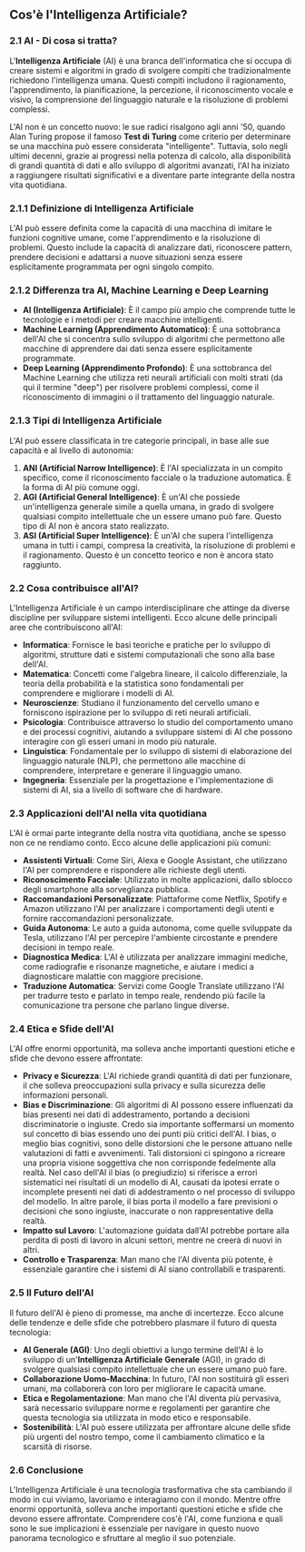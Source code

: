 ## Cos'è l'Intelligenza Artificiale?

### 2.1 AI - Di cosa si tratta?

L'**Intelligenza Artificiale** (AI) è una branca dell'informatica che si occupa di creare sistemi e algoritmi in grado di svolgere compiti che tradizionalmente richiedono l'intelligenza umana. Questi compiti includono il ragionamento, l'apprendimento, la pianificazione, la percezione, il riconoscimento vocale e visivo, la comprensione del linguaggio naturale e la risoluzione di problemi complessi.

L'AI non è un concetto nuovo: le sue radici risalgono agli anni '50, quando Alan Turing propose il famoso **Test di Turing** come criterio per determinare se una macchina può essere considerata "intelligente". Tuttavia, solo negli ultimi decenni, grazie ai progressi nella potenza di calcolo, alla disponibilità di grandi quantità di dati e allo sviluppo di algoritmi avanzati, l'AI ha iniziato a raggiungere risultati significativi e a diventare parte integrante della nostra vita quotidiana.

### 2.1.1 Definizione di Intelligenza Artificiale

L'AI può essere definita come la capacità di una macchina di imitare le funzioni cognitive umane, come l'apprendimento e la risoluzione di problemi. Questo include la capacità di analizzare dati, riconoscere pattern, prendere decisioni e adattarsi a nuove situazioni senza essere esplicitamente programmata per ogni singolo compito.

### 2.1.2 Differenza tra AI, Machine Learning e Deep Learning

- **AI (Intelligenza Artificiale)**: È il campo più ampio che comprende tutte le tecnologie e i metodi per creare macchine intelligenti.
- **Machine Learning (Apprendimento Automatico)**: È una sottobranca dell'AI che si concentra sullo sviluppo di algoritmi che permettono alle macchine di apprendere dai dati senza essere esplicitamente programmate.
- **Deep Learning (Apprendimento Profondo)**: È una sottobranca del Machine Learning che utilizza reti neurali artificiali con molti strati (da qui il termine "deep") per risolvere problemi complessi, come il riconoscimento di immagini o il trattamento del linguaggio naturale.

### 2.1.3 Tipi di Intelligenza Artificiale

L'AI può essere classificata in tre categorie principali, in base alle sue capacità e al livello di autonomia:

1. **ANI (Artificial Narrow Intelligence)**: È l'AI specializzata in un compito specifico, come il riconoscimento facciale o la traduzione automatica. È la forma di AI più comune oggi.
2. **AGI (Artificial General Intelligence)**: È un'AI che possiede un'intelligenza generale simile a quella umana, in grado di svolgere qualsiasi compito intellettuale che un essere umano può fare. Questo tipo di AI non è ancora stato realizzato.
3. **ASI (Artificial Super Intelligence)**: È un'AI che supera l'intelligenza umana in tutti i campi, compresa la creatività, la risoluzione di problemi e il ragionamento. Questo è un concetto teorico e non è ancora stato raggiunto.

### 2.2 Cosa contribuisce all'AI?

L'Intelligenza Artificiale è un campo interdisciplinare che attinge da diverse discipline per sviluppare sistemi intelligenti. Ecco alcune delle principali aree che contribuiscono all'AI:

- **Informatica**: Fornisce le basi teoriche e pratiche per lo sviluppo di algoritmi, strutture dati e sistemi computazionali che sono alla base dell'AI.
- **Matematica**: Concetti come l'algebra lineare, il calcolo differenziale, la teoria della probabilità e la statistica sono fondamentali per comprendere e migliorare i modelli di AI.
- **Neuroscienze**: Studiano il funzionamento del cervello umano e forniscono ispirazione per lo sviluppo di reti neurali artificiali.
- **Psicologia**: Contribuisce attraverso lo studio del comportamento umano e dei processi cognitivi, aiutando a sviluppare sistemi di AI che possono interagire con gli esseri umani in modo più naturale.
- **Linguistica**: Fondamentale per lo sviluppo di sistemi di elaborazione del linguaggio naturale (NLP), che permettono alle macchine di comprendere, interpretare e generare il linguaggio umano.
- **Ingegneria**: Essenziale per la progettazione e l'implementazione di sistemi di AI, sia a livello di software che di hardware.

### 2.3 Applicazioni dell'AI nella vita quotidiana

L'AI è ormai parte integrante della nostra vita quotidiana, anche se spesso non ce ne rendiamo conto. Ecco alcune delle applicazioni più comuni:

- **Assistenti Virtuali**: Come Siri, Alexa e Google Assistant, che utilizzano l'AI per comprendere e rispondere alle richieste degli utenti.
- **Riconoscimento Facciale**: Utilizzato in molte applicazioni, dallo sblocco degli smartphone alla sorveglianza pubblica.
- **Raccomandazioni Personalizzate**: Piattaforme come Netflix, Spotify e Amazon utilizzano l'AI per analizzare i comportamenti degli utenti e fornire raccomandazioni personalizzate.
- **Guida Autonoma**: Le auto a guida autonoma, come quelle sviluppate da Tesla, utilizzano l'AI per percepire l'ambiente circostante e prendere decisioni in tempo reale.
- **Diagnostica Medica**: L'AI è utilizzata per analizzare immagini mediche, come radiografie e risonanze magnetiche, e aiutare i medici a diagnosticare malattie con maggiore precisione.
- **Traduzione Automatica**: Servizi come Google Translate utilizzano l'AI per tradurre testo e parlato in tempo reale, rendendo più facile la comunicazione tra persone che parlano lingue diverse.

### 2.4 Etica e Sfide dell'AI

L'AI offre enormi opportunità, ma solleva anche importanti questioni etiche e sfide che devono essere affrontate:

- **Privacy e Sicurezza**: L'AI richiede grandi quantità di dati per funzionare, il che solleva preoccupazioni sulla privacy e sulla sicurezza delle informazioni personali.
- **Bias e Discriminazione**: Gli algoritmi di AI possono essere influenzati da bias presenti nei dati di addestramento, portando a decisioni discriminatorie o ingiuste. Credo sia importante soffermarsi un momento sul concetto di bias essendo uno dei punti più critici dell'AI. I bias, o meglio bias cognitivi, sono delle distorsioni che le persone attuano nelle valutazioni di fatti e avvenimenti. Tali distorsioni ci spingono a ricreare una propria visione soggettiva che non corrisponde fedelmente alla realtà. Nel caso dell'AI il bias (o pregiudizio) si riferisce a errori sistematici nei risultati di un modello di AI, causati da ipotesi errate o incomplete presenti nei dati di addestramento o nel processo di sviluppo del modello. In altre parole, il bias porta il modello a fare previsioni o decisioni che sono ingiuste, inaccurate o non rappresentative della realtà.
- **Impatto sul Lavoro**: L'automazione guidata dall'AI potrebbe portare alla perdita di posti di lavoro in alcuni settori, mentre ne creerà di nuovi in altri.
- **Controllo e Trasparenza**: Man mano che l'AI diventa più potente, è essenziale garantire che i sistemi di AI siano controllabili e trasparenti.

### 2.5 Il Futuro dell'AI

Il futuro dell'AI è pieno di promesse, ma anche di incertezze. Ecco alcune delle tendenze e delle sfide che potrebbero plasmare il futuro di questa tecnologia:

- **AI Generale (AGI)**: Uno degli obiettivi a lungo termine dell'AI è lo sviluppo di un'**Intelligenza Artificiale Generale** (AGI), in grado di svolgere qualsiasi compito intellettuale che un essere umano può fare.
- **Collaborazione Uomo-Macchina**: In futuro, l'AI non sostituirà gli esseri umani, ma collaborerà con loro per migliorare le capacità umane.
- **Etica e Regolamentazione**: Man mano che l'AI diventa più pervasiva, sarà necessario sviluppare norme e regolamenti per garantire che questa tecnologia sia utilizzata in modo etico e responsabile.
- **Sostenibilità**: L'AI può essere utilizzata per affrontare alcune delle sfide più urgenti del nostro tempo, come il cambiamento climatico e la scarsità di risorse.

### 2.6 Conclusione

L'Intelligenza Artificiale è una tecnologia trasformativa che sta cambiando il modo in cui viviamo, lavoriamo e interagiamo con il mondo. Mentre offre enormi opportunità, solleva anche importanti questioni etiche e sfide che devono essere affrontate. Comprendere cos'è l'AI, come funziona e quali sono le sue implicazioni è essenziale per navigare in questo nuovo panorama tecnologico e sfruttare al meglio il suo potenziale.
